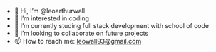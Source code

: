 - 👋 Hi, I’m @leoarthurwall
- 👀 I’m interested in coding
- 🌱 I’m currently studing full stack development with school of code
- 💞️ I’m looking to collaborate on future projects
- 📫 How to reach me: leowall93@gmail.com

<!---
leoarthurwall/leoarthurwall is a ✨ special ✨ repository because its `README.md` (this file) appears on your GitHub profile.
You can click the Preview link to take a look at your changes.
--->
